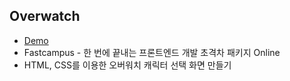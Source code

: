 ## Overwatch
- [Demo](https://anjiye.github.io/overwatch-hero-selector-vanilla/)
- Fastcampus - 한 번에 끝내는 프론트엔드 개발 초격차 패키지 Online
- HTML, CSS를 이용한 오버워치 캐릭터 선택 화면 만들기

